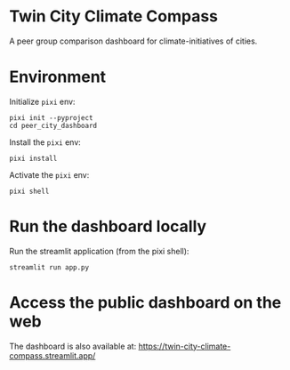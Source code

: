 # Twin City Climate Compass
A peer group comparison dashboard for climate-initiatives of cities.

# Environment

Initialize `pixi` env:
```
pixi init --pyproject
cd peer_city_dashboard
```

Install the `pixi` env:
```
pixi install
```

Activate the `pixi` env:
```
pixi shell
```

# Run the dashboard locally

Run the streamlit application (from the pixi shell):
```
streamlit run app.py
```

# Access the public dashboard on the web
The dashboard is also available at: https://twin-city-climate-compass.streamlit.app/



